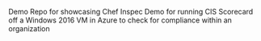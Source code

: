 Demo Repo for showcasing Chef Inspec Demo for running CIS Scorecard off a Windows 2016 VM in Azure to check for compliance within an organization
